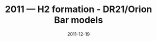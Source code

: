 ---
title: "2011 &mdash; H2 formation - DR21/Orion Bar models"
collection: talks
type: "Talk"
tag: academic
permalink: \talks\2011-12-19-H2-formation---DR21-Orion-Bar-models
paperurl: '/files/pdf/talks/Talk-Koeln-2011.pdf'
date: "2011-12-19"
venue: "Herschel Key Project WADI/HEXOS workshop"
location: "Cologne, Germany"
---